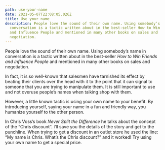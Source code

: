```yaml
---
path: use-your-name
date: 2021-05-07T22:08:05.026Z
title: Use your name
description: People love the sound of their own name. Using somebody’s name in
  conversation is a tactic written about in the best-seller How to Win Friends
  and Influence People and mentioned in many other books on sales and
  negotiation.
---
```

People love the sound of their own name. Using somebody’s name in conversation is a tactic written about in the best-seller *How to Win Friends and Influence People* and mentioned in many other books on sales and negotiation.

In fact, it is so well-known that salesmen have tarnished its effect by beating their clients over the head with it to the point that it can signal to someone that you are trying to manipulate them. It is still important to use and not overuse people’s names when talking shop with them. 

However, a little known tactic is using your own name to your benefit. By introducing yourself, saying your name in a fun and friendly way, you humanize yourself to the other person. 

In Chris Voss’s book *Never Split the Difference* he talks about the concept of the “Chris discount”. I’ll save you the details of the story and get to the punchline. When trying to get a discount in an outlet store he used the line: “My name is Chris. What’s the Chris discount?” and it worked! Try using your own name to get a special price.